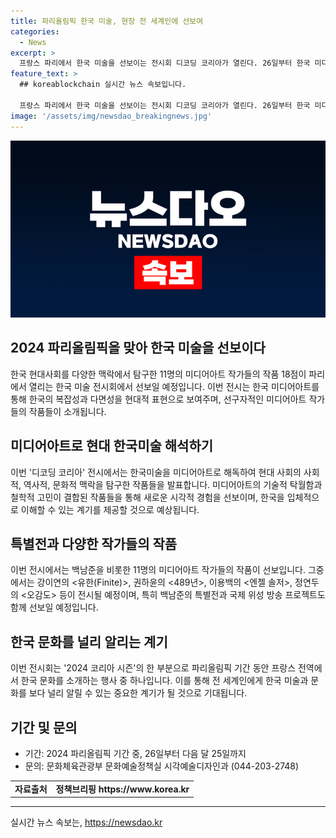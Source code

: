 ```yaml
---
title: 파리올림픽 한국 미술, 현장 전 세계인에 선보여
categories:
  - News
excerpt: >
  프랑스 파리에서 한국 미술을 선보이는 전시회 디코딩 코리아가 열린다. 26일부터 한국 미디어아트 작가 11명의 작품 18점이 전시될 예정이며, 백남준 특별전도 개최된다. 한국미술을 통해 한국의 특성을 현대적 표현양식인 미디어아트로 해독하며, 미디어아트의 기술적 탁월함과 철학적 고민을 소개할 것으로 보인다. 또한, 글로벌 그루브와 세계와 손잡고 등의 작품 또한 전시될 예정으로, 이번 전시는 파리를 찾은 전 세계인에게 한국을 입체적으로 이해할 수 있는 계기를 제공할 것으로 기대된다.
feature_text: >
  ## koreablockchain 실시간 뉴스 속보입니다.

  프랑스 파리에서 한국 미술을 선보이는 전시회 디코딩 코리아가 열린다. 26일부터 한국 미디어아트 작가 11명의 작품 18점이 전시될 예정이며, 백남준 특별전도 개최된다. 한국미술을 통해 한국의 특성을 현대적 표현양식인 미디어아트로 해독하며, 미디어아트의 기술적 탁월함과 철학적 고민을 소개할 것으로 보인다. 또한, 글로벌 그루브와 세계와 손잡고 등의 작품 또한 전시될 예정으로, 이번 전시는 파리를 찾은 전 세계인에게 한국을 입체적으로 이해할 수 있는 계기를 제공할 것으로 기대된다.
image: '/assets/img/newsdao_breakingnews.jpg'
---
```


<p><img src="/assets/img/newsdao_breakingnews.jpg" alt="koreablockchain 속보" /></p>

<h2 data-ke-size="size26">2024 파리올림픽을 맞아 한국 미술을 선보이다</h2>

<p>한국 현대사회를 다양한 맥락에서 탐구한 11명의 미디어아트 작가들의 작품 18점이 파리에서 열리는 한국 미술 전시회에서 선보일 예정입니다. 이번 전시는 한국 미디어아트를 통해 한국의 복잡성과 다면성을 현대적 표현으로 보여주며, 선구자적인 미디어아트 작가들의 작품들이 소개됩니다.</p>

<p data-ke-size="size16"></p>

<h2 data-ke-size="size24">미디어아트로 현대 한국미술 해석하기</h2>

<p>이번 '디코딩 코리아' 전시에서는 한국미술을 미디어아트로 해독하여 현대 사회의 사회적, 역사적, 문화적 맥락을 탐구한 작품들을 발표합니다. 미디어아트의 기술적 탁월함과 철학적 고민이 결합된 작품들을 통해 새로운 시각적 경험을 선보이며, 한국을 입체적으로 이해할 수 있는 계기를 제공할 것으로 예상됩니다.</p>

<p data-ke-size="size16"></p>

<h2 data-ke-size="size24">특별전과 다양한 작가들의 작품</h2>

<p>이번 전시에서는 백남준을 비롯한 11명의 미디어아트 작가들의 작품이 선보입니다. 그중에서는 강이연의 &lt;유한(Finite)&gt;, 권하윤의 &lt;489년&gt;, 이용백의 &lt;엔젤 솔저&gt;, 정연두의 &lt;오감도&gt; 등이 전시될 예정이며, 특히 백남준의 특별전과 국제 위성 방송 프로젝트도 함께 선보일 예정입니다.</p>

<p data-ke-size="size16"></p>

<h2 data-ke-size="size24">한국 문화를 널리 알리는 계기</h2>

<p>이번 전시회는 '2024 코리아 시즌'의 한 부분으로 파리올림픽 기간 동안 프랑스 전역에서 한국 문화를 소개하는 행사 중 하나입니다. 이를 통해 전 세계인에게 한국 미술과 문화를 보다 널리 알릴 수 있는 중요한 계기가 될 것으로 기대됩니다.</p>

<p data-ke-size="size16"></p>

<h2 data-ke-size="size24">기간 및 문의</h2>

<ul>
<li>기간: 2024 파리올림픽 기간 중, 26일부터 다음 달 25일까지</li>
<li>문의: 문화체육관광부 문화예술정책실 시각예술디자인과 (044-203-2748)</li>
</ul>

<p data-ke-size="size16"></p>

<table>
  <tbody>
    <tr>
      <td style="text-align: center; height: 17px;"><b>자료출처</b></td>
      <td style="text-align: center; height: 17px;"><b>정책브리핑 https://www.korea.kr</b></td>
    </tr>
  </tbody>
</table>

<hr>
실시간 뉴스 속보는, <a href="https://newsdao.kr" rel="dofollow">https://newsdao.kr</a>


